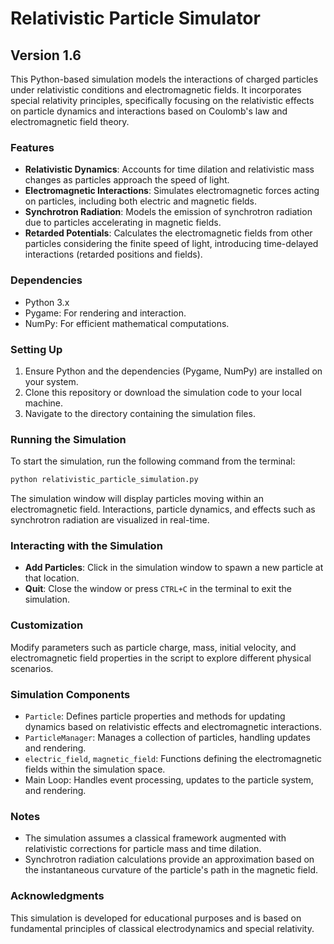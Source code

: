  
# Relativistic Particle Simulator

## Version 1.6

This Python-based simulation models the interactions of charged particles under relativistic conditions and electromagnetic fields. It incorporates special relativity principles, specifically focusing on the relativistic effects on particle dynamics and interactions based on Coulomb's law and electromagnetic field theory.

### Features

- **Relativistic Dynamics**: Accounts for time dilation and relativistic mass changes as particles approach the speed of light.
- **Electromagnetic Interactions**: Simulates electromagnetic forces acting on particles, including both electric and magnetic fields.
- **Synchrotron Radiation**: Models the emission of synchrotron radiation due to particles accelerating in magnetic fields.
- **Retarded Potentials**: Calculates the electromagnetic fields from other particles considering the finite speed of light, introducing time-delayed interactions (retarded positions and fields).

### Dependencies

- Python 3.x
- Pygame: For rendering and interaction.
- NumPy: For efficient mathematical computations.

### Setting Up

1. Ensure Python and the dependencies (Pygame, NumPy) are installed on your system.
2. Clone this repository or download the simulation code to your local machine.
3. Navigate to the directory containing the simulation files.

### Running the Simulation

To start the simulation, run the following command from the terminal:

```bash
python relativistic_particle_simulation.py
```

The simulation window will display particles moving within an electromagnetic field. Interactions, particle dynamics, and effects such as synchrotron radiation are visualized in real-time.

### Interacting with the Simulation

- **Add Particles**: Click in the simulation window to spawn a new particle at that location.
- **Quit**: Close the window or press `CTRL+C` in the terminal to exit the simulation.

### Customization

Modify parameters such as particle charge, mass, initial velocity, and electromagnetic field properties in the script to explore different physical scenarios.

### Simulation Components

- `Particle`: Defines particle properties and methods for updating dynamics based on relativistic effects and electromagnetic interactions.
- `ParticleManager`: Manages a collection of particles, handling updates and rendering.
- `electric_field`, `magnetic_field`: Functions defining the electromagnetic fields within the simulation space.
- Main Loop: Handles event processing, updates to the particle system, and rendering.

### Notes

- The simulation assumes a classical framework augmented with relativistic corrections for particle mass and time dilation.
- Synchrotron radiation calculations provide an approximation based on the instantaneous curvature of the particle's path in the magnetic field.

### Acknowledgments

This simulation is developed for educational purposes and is based on fundamental principles of classical electrodynamics and special relativity.

 
